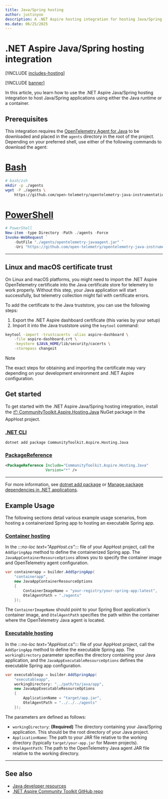 ```yaml
---
title: Java/Spring hosting
author: justinyoo
description: A .NET Aspire hosting integration for hosting Java/Spring applications using either the Java runtime or a container.
ms.date: 06/25/2025
---
```


# .NET Aspire Java/Spring hosting integration

[!INCLUDE [includes-hosting](../includes/includes-hosting.md)]

[!INCLUDE [banner](includes/banner.md)]

In this article, you learn how to use the .NET Aspire Java/Spring hosting integration to host Java/Spring applications using either the Java runtime or a container.

## Prerequisites

This integration requires the [OpenTelemetry Agent for Java](https://opentelemetry.io/docs/zero-code/java/agent/) to be downloaded and placed in the `agents` directory in the root of the project. Depending on your preferred shell, use either of the following commands to download the agent:

# [Bash](#tab/bash)

```bash
# bash/zsh
mkdir -p ./agents
wget -P ./agents \
    https://github.com/open-telemetry/opentelemetry-java-instrumentation/releases/latest/download/opentelemetry-javaagent.jar
```

# [PowerShell](#tab/powershell)

```powershell
# PowerShell
New-item -type Directory -Path ./agents -Force
Invoke-WebRequest `
    -OutFile "./agents/opentelemetry-javaagent.jar" `
    -Uri "https://github.com/open-telemetry/opentelemetry-java-instrumentation/releases/latest/download/opentelemetry-javaagent.jar"
```

---

## Linux and macOS certificate trust

On Linux and macOS platforms, you might need to import the .NET Aspire OpenTelemetry certificate into the Java certificate store for telemetry to work properly. Without this step, your Java application will start successfully, but telemetry collection might fail with certificate errors.

To add the certificate to the Java truststore, you can use the following steps:

1. Export the .NET Aspire dashboard certificate (this varies by your setup)
1. Import it into the Java truststore using the `keytool` command:

```bash
keytool -import -trustcacerts -alias aspire-dashboard \
    -file aspire-dashboard.crt \
    -keystore $JAVA_HOME/lib/security/cacerts \
    -storepass changeit
```

> [!NOTE]
> The exact steps for obtaining and importing the certificate may vary depending on your development environment and .NET Aspire configuration.

## Get started

To get started with the .NET Aspire Java/Spring hosting integration, install the [📦 CommunityToolkit.Aspire.Hosting.Java](https://nuget.org/packages/CommunityToolkit.Aspire.Hosting.Java) NuGet package in the AppHost project.

### [.NET CLI](#tab/dotnet-cli)

```dotnetcli
dotnet add package CommunityToolkit.Aspire.Hosting.Java
```

### [PackageReference](#tab/package-reference)

```xml
<PackageReference Include="CommunityToolkit.Aspire.Hosting.Java"
                  Version="*" />
```

---

For more information, see [dotnet add package](/dotnet/core/tools/dotnet-add-package) or [Manage package dependencies in .NET applications](/dotnet/core/tools/dependencies).

## Example Usage

The following sections detail various example usage scenarios, from hosting a containerized Spring app to hosting an executable Spring app.

### [Container hosting](#tab/container-hosting)

In the _:::no-loc text="AppHost.cs":::_ file of your AppHost project, call the `AddSpringApp` method to define the containerized Spring app. The `JavaAppContainerResourceOptions` allows you to specify the container image and OpenTelemetry agent configuration.

```csharp
var containerapp = builder.AddSpringApp(
    "containerapp",
    new JavaAppContainerResourceOptions
    {
        ContainerImageName = "your-registry/your-spring-app:latest",
        OtelAgentPath = "./agents"
    });
```

The `ContainerImageName` should point to your Spring Boot application's container image, and `OtelAgentPath` specifies the path within the container where the OpenTelemetry Java agent is located.

### [Executable hosting](#tab/executable-hosting)

In the _:::no-loc text="AppHost.cs":::_ file of your AppHost project, call the `AddSpringApp` method to define the executable Spring app. The `workingDirectory` parameter specifies the directory containing your Java application, and the `JavaAppExecutableResourceOptions` defines the executable Spring app configuration.

```csharp
var executableapp = builder.AddSpringApp(
    "executableapp",
    workingDirectory: "../path/to/java/app",
    new JavaAppExecutableResourceOptions
    {
        ApplicationName = "target/app.jar",
        OtelAgentPath = "../../../agents"
    });
```

The parameters are defined as follows:

- `workingDirectory`: **(Required)** The directory containing your Java/Spring application. This should be the root directory of your Java project.
- `ApplicationName`: The path to your JAR file relative to the working directory (typically `target/your-app.jar` for Maven projects).
- `OtelAgentPath`: The path to the OpenTelemetry Java agent JAR file relative to the working directory.

---

## See also

- [Java developer resources](/java)
- [.NET Aspire Community Toolkit GitHub repo](https://github.com/CommunityToolkit/Aspire)
